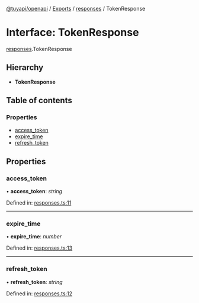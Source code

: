 [@tuyapi/openapi](../README.md) / [Exports](../modules.md) / [responses](../modules/responses.md) / TokenResponse

# Interface: TokenResponse

[responses](../modules/responses.md).TokenResponse

## Hierarchy

* **TokenResponse**

## Table of contents

### Properties

- [access\_token](responses.tokenresponse.md#access_token)
- [expire\_time](responses.tokenresponse.md#expire_time)
- [refresh\_token](responses.tokenresponse.md#refresh_token)

## Properties

### access\_token

• **access\_token**: *string*

Defined in: [responses.ts:11](https://github.com/TuyaAPI/openapi/blob/cd8f3c7/src/responses.ts#L11)

___

### expire\_time

• **expire\_time**: *number*

Defined in: [responses.ts:13](https://github.com/TuyaAPI/openapi/blob/cd8f3c7/src/responses.ts#L13)

___

### refresh\_token

• **refresh\_token**: *string*

Defined in: [responses.ts:12](https://github.com/TuyaAPI/openapi/blob/cd8f3c7/src/responses.ts#L12)
